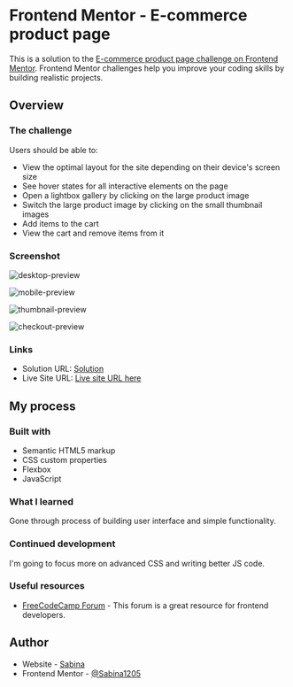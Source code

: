 # Frontend Mentor - E-commerce product page

This is a solution to the [E-commerce product page challenge on Frontend Mentor](https://www.frontendmentor.io/challenges/ecommerce-product-page-UPsZ9MJp6). Frontend Mentor challenges help you improve your coding skills by building realistic projects.

## Overview

### The challenge

Users should be able to:

- View the optimal layout for the site depending on their device's screen size
- See hover states for all interactive elements on the page
- Open a lightbox gallery by clicking on the large product image
- Switch the large product image by clicking on the small thumbnail images
- Add items to the cart
- View the cart and remove items from it

### Screenshot

![desktop-preview](https://github.com/user-attachments/assets/3557ee0a-f636-4fa6-be40-cee0202a600e)

![mobile-preview](https://github.com/user-attachments/assets/30216f0f-9042-4ac9-ad1e-b8d1d24b97c2)

![thumbnail-preview](https://github.com/user-attachments/assets/b91649ea-b413-4678-85bd-b26b93920436)

![checkout-preview](https://github.com/user-attachments/assets/1334d896-4e64-4364-b606-631b4b873a4a)

### Links

- Solution URL: [Solution](https://github.com/Sabina1205/Frontend-mentor-challenges-5/tree/main/ecommerce-product-page-main)
- Live Site URL: [Live site URL here](https://ecommerce-product-page-omega-three.vercel.app/)

## My process

### Built with

- Semantic HTML5 markup
- CSS custom properties
- Flexbox
- JavaScript

### What I learned

Gone through process of building user interface and simple functionality.

### Continued development

I'm going to focus more on advanced CSS and writing better JS code.

### Useful resources

- [FreeCodeCamp Forum](https://forum.freecodecamp.org/) - This forum is a great resource for frontend developers.

## Author

- Website - [Sabina](https://sabina1205.github.io/personal-website/)
- Frontend Mentor - [@Sabina1205](https://www.frontendmentor.io/home)
